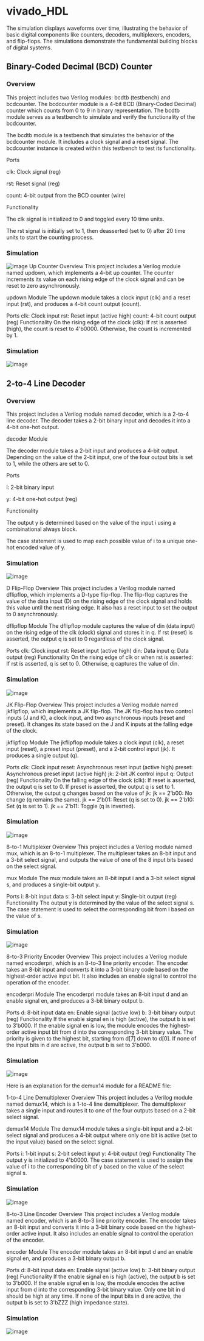 # vivado_HDL
The simulation displays waveforms over time, illustrating the behavior of basic digital components like counters, decoders, multiplexers, encoders, and flip-flops. The simulations demonstrate the fundamental building blocks of digital systems.


## Binary-Coded Decimal (BCD) Counter
### Overview
This project includes two Verilog modules: bcdtb (testbench) and bcdcounter. The bcdcounter module is a 4-bit BCD (Binary-Coded Decimal) counter which counts from 0 to 9 in binary representation. The bcdtb module serves as a testbench to simulate and verify the functionality of the bcdcounter.

The bcdtb module is a testbench that simulates the behavior of the bcdcounter module. It includes a clock signal and a reset signal. The bcdcounter instance is created within this testbench to test its functionality.

Ports

clk: Clock signal (reg)

rst: Reset signal (reg)

count: 4-bit output from the BCD counter (wire)

Functionality

The clk signal is initialized to 0 and toggled every 10 time units.

The rst signal is initially set to 1, then deasserted (set to 0) after 20 time units to start the counting process.

### Simulation

![image](https://github.com/fortunespell/vivado_HDL/blob/main/outputs/rv21ec060%20bcd.png)
Up Counter
Overview
This project includes a Verilog module named updown, which implements a 4-bit up counter. The counter increments its value on each rising edge of the clock signal and can be reset to zero asynchronously.

updown Module
The updown module takes a clock input (clk) and a reset input (rst), and produces a 4-bit count output (count).

Ports
clk: Clock input
rst: Reset input (active high)
count: 4-bit count output (reg)
Functionality
On the rising edge of the clock (clk):
If rst is asserted (high), the count is reset to 4'b0000.
Otherwise, the count is incremented by 1.

### Simulation

![image](https://github.com/fortunespell/vivado_HDL/blob/main/outputs/rv21ec060%20count.png)

## 2-to-4 Line Decoder

### Overview

This project includes a Verilog module named decoder, which is a 2-to-4 line decoder. The decoder takes a 2-bit binary input and decodes it into a 4-bit one-hot output.

decoder Module

The decoder module takes a 2-bit input and produces a 4-bit output. Depending on the value of the 2-bit input, one of the four output bits is set to 1, while the others are set to 0.

Ports

i: 2-bit binary input

y: 4-bit one-hot output (reg)

Functionality

The output y is determined based on the value of the input i using a combinational always block.

The case statement is used to map each possible value of i to a unique one-hot encoded value of y.

### Simulation

![image](https://github.com/fortunespell/vivado_HDL/blob/main/outputs/rv21ec060%20decoder.png)

D Flip-Flop
Overview
This project includes a Verilog module named dflipflop, which implements a D-type flip-flop. The flip-flop captures the value of the data input (D) on the rising edge of the clock signal and holds this value until the next rising edge. It also has a reset input to set the output to 0 asynchronously.

dflipflop Module
The dflipflop module captures the value of din (data input) on the rising edge of the clk (clock) signal and stores it in q. If rst (reset) is asserted, the output q is set to 0 regardless of the clock signal.

Ports
clk: Clock input
rst: Reset input (active high)
din: Data input
q: Data output (reg)
Functionality
On the rising edge of clk or when rst is asserted:
If rst is asserted, q is set to 0.
Otherwise, q captures the value of din.
### Simulation
![image](https://github.com/fortunespell/vivado_HDL/blob/main/outputs/rv21ec060%20deff.png)

JK Flip-Flop
Overview
This project includes a Verilog module named jkflipflop, which implements a JK flip-flop. The JK flip-flop has two control inputs (J and K), a clock input, and two asynchronous inputs (reset and preset). It changes its state based on the J and K inputs at the falling edge of the clock.

jkflipflop Module
The jkflipflop module takes a clock input (clk), a reset input (reset), a preset input (preset), and a 2-bit control input (jk). It produces a single output (q).

Ports
clk: Clock input
reset: Asynchronous reset input (active high)
preset: Asynchronous preset input (active high)
jk: 2-bit JK control input
q: Output (reg)
Functionality
On the falling edge of the clock (clk):
If reset is asserted, the output q is set to 0.
If preset is asserted, the output q is set to 1.
Otherwise, the output q changes based on the value of jk:
jk == 2'b00: No change (q remains the same).
jk == 2'b01: Reset (q is set to 0).
jk == 2'b10: Set (q is set to 1).
jk == 2'b11: Toggle (q is inverted).
### Simulation
![image](https://github.com/fortunespell/vivado_HDL/blob/main/outputs/rv21ec060%20jk.png)

8-to-1 Multiplexer
Overview
This project includes a Verilog module named mux, which is an 8-to-1 multiplexer. The multiplexer takes an 8-bit input and a 3-bit select signal, and outputs the value of one of the 8 input bits based on the select signal.

mux Module
The mux module takes an 8-bit input i and a 3-bit select signal s, and produces a single-bit output y.

Ports
i: 8-bit input data
s: 3-bit select input
y: Single-bit output (reg)
Functionality
The output y is determined by the value of the select signal s.
The case statement is used to select the corresponding bit from i based on the value of s.

### Simulation
![image](https://github.com/fortunespell/vivado_HDL/blob/main/outputs/rv21ec060%20mux.png)

8-to-3 Priority Encoder
Overview
This project includes a Verilog module named encoderpri, which is an 8-to-3 line priority encoder. The encoder takes an 8-bit input and converts it into a 3-bit binary code based on the highest-order active input bit. It also includes an enable signal to control the operation of the encoder.

encoderpri Module
The encoderpri module takes an 8-bit input d and an enable signal en, and produces a 3-bit binary output b.

Ports
d: 8-bit input data
en: Enable signal (active low)
b: 3-bit binary output (reg)
Functionality
If the enable signal en is high (active), the output b is set to 3'b000.
If the enable signal en is low, the module encodes the highest-order active input bit from d into the corresponding 3-bit binary value. The priority is given to the highest bit, starting from d[7] down to d[0].
If none of the input bits in d are active, the output b is set to 3'b000.
### Simulation
![image](https://github.com/fortunespell/vivado_HDL/blob/main/outputs/rv21ec060%20prienc.png)


Here is an explanation for the demux14 module for a README file:

1-to-4 Line Demultiplexer
Overview
This project includes a Verilog module named demux14, which is a 1-to-4 line demultiplexer. The demultiplexer takes a single input and routes it to one of the four outputs based on a 2-bit select signal.

demux14 Module
The demux14 module takes a single-bit input and a 2-bit select signal and produces a 4-bit output where only one bit is active (set to the input value) based on the select signal.

Ports
i: 1-bit input
s: 2-bit select input
y: 4-bit output (reg)
Functionality
The output y is initialized to 4'b0000.
The case statement is used to assign the value of i to the corresponding bit of y based on the value of the select signal s.

### Simulation
![image](https://github.com/fortunespell/vivado_HDL/blob/main/outputs/rv21ec060demux.png)

8-to-3 Line Encoder
Overview
This project includes a Verilog module named encoder, which is an 8-to-3 line priority encoder. The encoder takes an 8-bit input and converts it into a 3-bit binary code based on the highest-order active input. It also includes an enable signal to control the operation of the encoder.

encoder Module
The encoder module takes an 8-bit input d and an enable signal en, and produces a 3-bit binary output b.

Ports
d: 8-bit input data
en: Enable signal (active low)
b: 3-bit binary output (reg)
Functionality
If the enable signal en is high (active), the output b is set to 3'b000.
If the enable signal en is low, the module encodes the active input from d into the corresponding 3-bit binary value. Only one bit in d should be high at any time.
If none of the input bits in d are active, the output b is set to 3'bZZZ (high impedance state).

### Simulation
![image](https://github.com/fortunespell/vivado_HDL/blob/main/outputs/rv21ec60%20enc.png)


